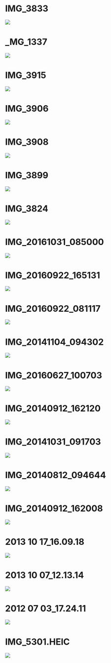 
# IMG_3833
![](images/IMG_3833.JPG)

# _MG_1337
![](images/_MG_1337.jpg)

# IMG_3915
![](images/IMG_3915.JPG)

# IMG_3906
![](images/IMG_3906.JPG)

# IMG_3908
![](images/IMG_3908.JPG)

# IMG_3899
![](images/IMG_3899.JPG)

# IMG_3824
![](images/IMG_3824.JPG)

# IMG_20161031_085000
![](images/IMG_20161031_085000.jpg)

# IMG_20160922_165131
![](images/IMG_20160922_165131.jpg)

# IMG_20160922_081117
![](images/IMG_20160922_081117.jpg)

# IMG_20141104_094302
![](images/IMG_20141104_094302.jpg)

# IMG_20160627_100703
![](images/IMG_20160627_100703.jpg)

# IMG_20140912_162120
![](images/IMG_20140912_162120.jpg)

# IMG_20141031_091703
![](images/IMG_20141031_091703.jpg)

# IMG_20140812_094644
![](images/IMG_20140812_094644.jpg)

# IMG_20140912_162008
![](images/IMG_20140912_162008.jpg)

# 2013 10 17_16.09.18
![](images/2013-10-17_16.09.18.jpg)

# 2013 10 07_12.13.14
![](images/2013-10-07_12.13.14.jpg)

# 2012 07 03_17.24.11
![](images/2012-07-03_17.24.11.jpg)

# IMG_5301.HEIC
![](images/IMG_5301.HEIC.jpg)

